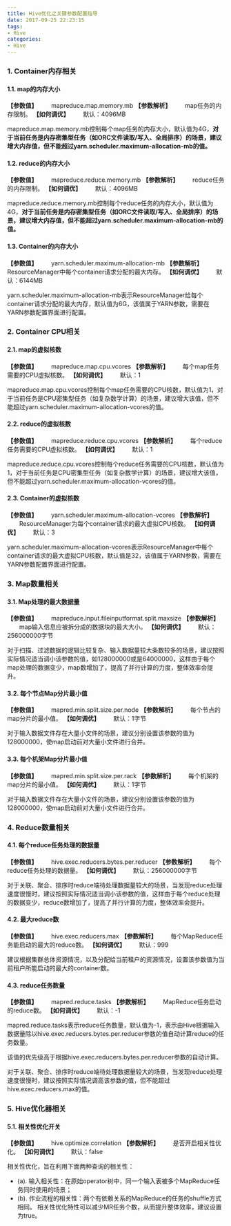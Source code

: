 ```yaml
---
title: Hive优化之关键参数配置指导
date: 2017-09-25 22:23:15
tags:
- Hive
categories: 
- Hive
---
```


### 1. Container内存相关 ###
#### 1.1. map的内存大小
**【参数值】**
&emsp;&emsp;mapreduce.map.memory.mb
**【参数解析】**
&emsp;&emsp;map任务的内存限制。
**【如何调优】**
&emsp;&emsp;默认：4096MB

mapreduce.map.memory.mb控制每个map任务的内存大小，默认值为4G，**对于当前任务是内存密集型任务（如ORC文件读取/写入、全局排序）的场景，建议增大内存值，但不能超过yarn.scheduler.maximum-allocation-mb的值。**

#### 1.2. reduce的内存大小

**【参数值】**
&emsp;&emsp;mapreduce.reduce.memory.mb
**【参数解析】**
&emsp;&emsp;reduce任务的内存限制。
**【如何调优】**
&emsp;&emsp;默认：4096MB

mapreduce.reduce.memory.mb控制每个reduce任务的内存大小，默认值为4G，**对于当前任务是内存密集型任务（如ORC文件读取/写入、全局排序）的场景，建议增大内存值，但不能超过yarn.scheduler.maximum-allocation-mb的值。**

#### 1.3. Container的内存大小
**【参数值】**
&emsp;&emsp;yarn.scheduler.maximum-allocation-mb
**【参数解析】**
&emsp;&emsp;ResourceManager中每个container请求分配的最大内存。
**【如何调优】**
&emsp;&emsp;默认：6144MB

yarn.scheduler.maximum-allocation-mb表示ResourceManager给每个container请求分配的最大内存，默认值为6G，该值属于YARN参数，需要在YARN参数配置界面进行配置。

### 2. Container CPU相关
#### 2.1. map的虚拟核数

**【参数值】**
&emsp;&emsp;mapreduce.map.cpu.vcores
**【参数解析】**
&emsp;&emsp;每个map任务需要的CPU虚拟核数。
**【如何调优】**
&emsp;&emsp;默认：1

mapreduce.map.cpu.vcores控制每个map任务需要的CPU核数，默认值为1，对于当前任务是CPU密集型任务（如复杂数学计算）的场景，建议增大该值，但不能超过yarn.scheduler.maximum-allocation-vcores的值。

#### 2.2.	reduce的虚拟核数
**【参数值】**
&emsp;&emsp;mapreduce.reduce.cpu.vcores
**【参数解析】**
&emsp;&emsp;每个reduce任务需要的CPU虚拟核数。
**【如何调优】**
&emsp;&emsp;默认：1

mapreduce.reduce.cpu.vcores控制每个reduce任务需要的CPU核数，默认值为1，对于当前任务是CPU密集型任务（如复杂数学计算）的场景，建议增大该值，但不能超过yarn.scheduler.maximum-allocation-vcores的值。

#### 2.3.	Container的虚拟核数
**【参数值】**
&emsp;&emsp;yarn.scheduler.maximum-allocation-vcores
**【参数解析】**
&emsp;&emsp;ResourceManager为每个container请求的最大虚拟CPU核数。
**【如何调优】**
&emsp;&emsp;默认：3

yarn.scheduler.maximum-allocation-vcores表示ResourceManager中每个container请求的最大虚拟CPU核数，默认值是32，该值属于YARN参数，需要在YARN参数配置界面进行配置。

### 3. Map数量相关
#### 3.1. Map处理的最大数据量
**【参数值】**
&emsp;&emsp;mapreduce.input.fileinputformat.split.maxsize
**【参数解析】**
&emsp;&emsp;map输入信息应被拆分成的数据块的最大大小。
**【如何调优】**
&emsp;&emsp;默认：256000000字节

对于扫描、过滤数据的逻辑比较复杂、输入数据量较大条数较多的场景，建议按照实际情况适当调小该参数的值，如128000000或是64000000，这样由于每个map处理的数据变少，map数增加了，提高了并行计算的力度，整体效率会提升。

#### 3.2.	每个节点Map分片最小值
**【参数值】**
&emsp;&emsp;mapred.min.split.size.per.node
**【参数解析】**
&emsp;&emsp;每个节点的map分片的最小值。
**【如何调优】**
&emsp;&emsp;默认：1字节

对于输入数据文件存在大量小文件的场景，建议分别设置该参数的值为128000000，使map启动前对大量小文件进行合并。

#### 3.3.	每个机架Map分片最小值
**【参数值】**
&emsp;&emsp;mapred.min.split.size.per.rack
**【参数解析】**
&emsp;&emsp;每个机架的map分片的最小值。
**【如何调优】**
&emsp;&emsp;默认：1字节

对于输入数据文件存在大量小文件的场景，建议分别设置该参数的值为128000000，使map启动前对大量小文件进行合并。

### 4.	Reduce数量相关
#### 4.1. 每个reduce任务处理的数据量
**【参数值】**
&emsp;&emsp;hive.exec.reducers.bytes.per.reducer
**【参数解析】**
&emsp;&emsp;每个reduce任务处理的数据量。
**【如何调优】**
&emsp;&emsp;默认：256000000字节

对于关联、聚合、排序时reduce端待处理数据量较大的场景，当发现reduce处理速度很慢时，建议按照实际情况适当调小该参数的值，这样由于每个reduce处理的数据变少，reduce数增加了，提高了并行计算的力度，整体效率会提升。

#### 4.2. 最大reduce数
**【参数值】**
&emsp;&emsp;hive.exec.reducers.max
**【参数解析】**
&emsp;&emsp;每个MapReduce任务能启动的最大的reduce数。
**【如何调优】**
&emsp;&emsp;默认：999 

建议根据集群总体资源情况，以及分配给当前租户的资源情况，设置该参数值为当前租户所能启动的最大的container数。

#### 4.3. reduce任务数量
**【参数值】**
&emsp;&emsp;mapred.reduce.tasks
**【参数解析】**
&emsp;&emsp;MapReduce任务启动的reduce数。
**【如何调优】**
&emsp;&emsp;默认：-1

mapred.reduce.tasks表示reduce任务数量，默认值为-1，表示由Hive根据输入数据量除以hive.exec.reducers.bytes.per.reducer参数的值自动计算reduce的任务数量。

该值的优先级高于根据hive.exec.reducers.bytes.per.reducer参数的自动计算。

对于关联、聚合、排序时reduce端待处理数据量较大的场景，当发现reduce处理速度很慢时，建议按照实际情况调高该参数的值，但不能超过hive.exec.reducers.max的值。

### 5. Hive优化器相关
#### 5.1. 相关性优化开关
**【参数值】**
&emsp;&emsp;hive.optimize.correlation
**【参数解析】**
&emsp;&emsp;是否开启相关性优化。
**【如何调优】**
&emsp;&emsp;默认：false

相关性优化，旨在利用下面两种查询的相关性：
- (a). 输入相关性：在原始operator树中，同一个输入表被多个MapReduce任务同时使用的场景；
- (b). 作业流程的相关性：两个有依赖关系的MapReduce的任务的shuffle方式相同。
相关性优化特性可以减少MR任务个数，从而提升整体效率，建议设置为true。
